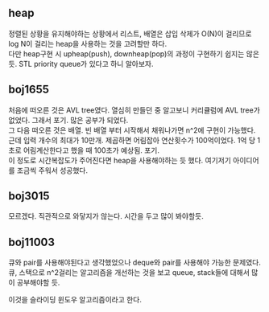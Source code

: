 ## heap<br>
정렬된 상황을 유지해야하는 상황에서 리스트, 배열은 삽입 삭제가 O(N)이 걸리므로 log N이 걸리는 heap을 사용하는 것을 고려할만 하다.<br>
다만 heap구현 시 upheap(push), downheap(pop)의 과정이 구현하기 쉽지는 않은 듯. STL priority queue가 있다고 하니 알아보자.<br>

## boj1655
처음에 떠오른 것은 AVL tree였다. 열심히 만들던 중 알고보니 커리큘럼에 AVL tree가 없었다. 그래서 포기. 많은 공부가 되었다.<br>
그 다음 떠오른 것은 배열. 빈 배열 부터 시작해서 채워나가면 n^2에 구현이 가능했다. 근데 입력 개수의 최대가 10만개. 제곱하면 어림잡아 연산횟수가 100억이었다. 1억 당 1초로 어림계산한다고 했을 때 100초가 예상됨. 포기.<br>
이 정도로 시간복잡도가 주어진다면 heap을 사용해야하는 듯 했다. 여기저기 아이디어를 조금씩 주워서 성공했다.<br>

## boj3015
모르겠다. 직관적으로 와닿지가 않는다. 시간을 두고 많이 봐야할듯.

## boj11003
큐와 pair를 사용해야된다고 생각했었으나 deque와 pair를 사용해야 가능한 문제였다.
큐, 스택으로 n^2걸리는 알고리즘을 개선하는 것을 보고 queue, stack들에 대해서 많이 공부해야할 듯.

이것을 슬라이딩 윈도우 알고리즘이라고 한다.




